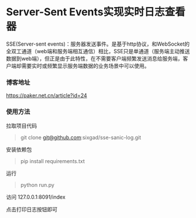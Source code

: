 # **Server-Sent Events实现实时日志查看器**

SSE(Server-sent events)：服务器发送事件。是基于http协议，和WebSocket的全双工通道（web端和服务端相互通信）相比，SSE只是单通道（服务端主动推送数据到web端），但正是由于此特性，在不需要客户端频繁发送消息给服务端，客户端却需要实时或频繁显示服务端数据的业务场景中可以使用。

### 博客地址

https://paker.net.cn/article?id=24

### 使用方法

拉取项目代码

> git clone git@github.com:sixgad/sse-sanic-log.git

安装依赖包

> pip install requirements.txt

运行

> python run.py

访问 127.0.0.1:8091/index

点击打印日志按钮即可